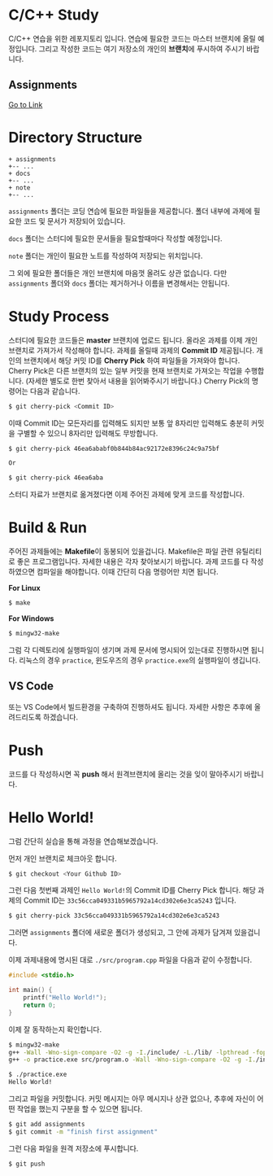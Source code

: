 # C/C++ Study
C/C++ 연습을 위한 레포지토리 입니다. 연습에 필요한 코드는 마스터 브랜치에 올릴 예정입니다. 그리고 작성한 코드는 여기 저장소의 개인의 **브랜치**에 푸시하여 주시기 바랍니다.

## Assignments
[Go to Link](https://github.com/zizaksa/prac-cpp/wiki/Cpp-%EC%8A%A4%ED%84%B0%EB%94%94)

# Directory Structure
```
+ assignments
+-- ...
+ docs
+-- ...
+ note
+-- ...
```

`assignments` 폴더는 코딩 연습에 필요한 파일들을 제공합니다. 폴더 내부에 과제에 필요한 코드 및 문서가 저장되어 있습니다.

`docs` 폴더는 스터디에 필요한 문서들을 필요할때마다 작성할 예정입니다. 

`note` 폴더는 개인이 필요한 노트를 작성하여 저장되는 위치입니다.

그 외에 필요한 폴더들은 개인 브랜치에 마음껏 올려도 상관 없습니다. 다만 `assignments` 폴더와 `docs` 폴더는 제거하거나 이름을 변경해서는 안됩니다.

# Study Process

스터디에 필요한 코드들은 **master** 브랜치에 업로드 됩니다. 올라온 과제를 이제 개인 브랜치로 가져가서 작성해야 합니다. 과제를 올릴때 과제의 **Commit ID** 제공됩니다. 개인의 브랜치에서 해당 커밋 ID를 **Cherry Pick** 하여 파일들을 가져와야 합니다. Cherry Pick은 다른 브랜치의 있는 일부 커밋을 현재 브랜치로 가져오는 작업을 수행합니다. (자세한 별도로 한번 찾아서 내용을 읽어봐주시기 바랍니다.) Cherry Pick의 명령어는 다음과 같습니다.

```sh
$ git cherry-pick <Commit ID>
```

이때 Commit ID는 모든자리를 입력해도 되지만 보통 앞 8자리만 입력해도 충분히 커밋을 구별할 수 있으니 8자리만 입력해도 무방합니다.

```sh
$ git cherry-pick 46ea6ababf0b844b84ac92172e8396c24c9a75bf

Or

$ git cherry-pick 46ea6aba
```

스터디 자료가 브랜치로 옮겨졌다면 이제 주어진 과제에 맞게 코드를 작성합니다.

# Build & Run

주어진 과제들에는 **Makefile**이 동봉되어 있을겁니다. Makefile은 파일 관련 유틸리티로 좋은 프로그램입니다. 자세한 내용은 각자 찾아보시기 바랍니다. 과제 코드를 다 작성하였으면 컴파일을 해야합니다. 이때 간단히 다음 명령어만 치면 됩니다.

**For Linux**
```sh
$ make
```

**For Windows**
```sh
$ mingw32-make
```

그럼 각 디렉토리에 실행파일이 생기며 과제 문서에 명시되어 있는대로 진행하시면 됩니다. 리눅스의 경우 `practice`, 윈도우즈의 경우 `practice.exe`의 실행파일이 생깁니다.

## VS Code
또는 VS Code에서 빌드환경을 구축하여 진행하셔도 됩니다. 자세한 사항은 추후에 올려드리도록 하겠습니다.

# Push

코드를 다 작성하시면 꼭 **push** 해서 원격브랜치에 올리는 것을 잊이 말아주시기 바랍니다.

# Hello World!

그럼 간단히 실습을 통해 과정을 연습해보겠습니다.

먼저 개인 브랜치로 체크아웃 합니다.

```sh
$ git checkout <Your Github ID>
```

그런 다음 첫번째 과제인 `Hello World!`의 Commit ID를 Cherry Pick 합니다. 해당 과제의 Commit ID는 `33c56cca049331b5965792a14cd302e6e3ca5243` 입니다.

```sh
$ git cherry-pick 33c56cca049331b5965792a14cd302e6e3ca5243
```

그러면 `assignments` 폴더에 새로운 폴더가 생성되고, 그 안에 과제가 담겨져 있을겁니다.

이제 과제내용에 명시된 대로 `./src/program.cpp` 파일을 다음과 같이 수정합니다.

```cpp
#include <stdio.h>

int main() {
    printf("Hello World!");
    return 0;
}
```

이제 잘 동작하는지 확인합니다.

```sh
$ mingw32-make
g++ -Wall -Wno-sign-compare -O2 -g -I./include/ -L./lib/ -lpthread -fopenmp --std=c++11   -c -o src/program.o src/program.cpp
g++ -o practice.exe src/program.o -Wall -Wno-sign-compare -O2 -g -I./include/ -L./lib/ -lpthread -fopenmp --std=c++11

$ ./practice.exe
Hello World!
```

그리고 파일을 커밋합니다. 커밋 메시지는 아무 메시지나 상관 없으나, 추후에 자신이 어떤 작업을 했는지 구분을 할 수 있으면 됩니다.

```sh
$ git add assignments
$ git commit -m "finish first assignment"
```

그런 다음 파일을 원격 저장소에 푸시합니다.

```sh
$ git push
```